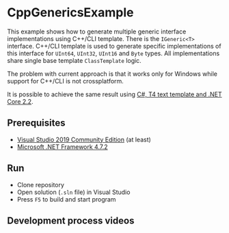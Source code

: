 # CppGenericsExample
This example shows how to generate multiple generic interface implementations using C++/CLI template. There is the `IGeneric<T>` interface. C++/CLI template is used to generate specific implementations of this interface for `UInt64`, `UInt32`, `UInt16` and `Byte` types. All implementations share single base template `ClassTemplate` logic.

The problem with current approach is that it works only for Windows while support for C++/CLI is not crossplatform.

It is possible to achieve the same result using [C#, T4 text template and .NET Core 2.2](https://github.com/Konard/T4GenericsExample).

## Prerequisites
* [Visual Studio 2019 Community Edition](https://visualstudio.microsoft.com/vs/) (at least)
* [Microsoft .NET Framework 4.7.2](https://dotnet.microsoft.com/download/dotnet-framework/net472)

## Run
* Clone repository
* Open solution (`.sln` file) in Visual Studio
* Press `F5` to build and start program

## Development process videos
